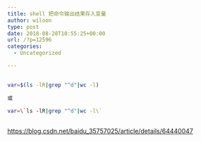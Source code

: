 ```yaml
---
title: shell 把命令输出结果存入变量
author: wiloon
type: post
date: 2018-08-28T10:55:25+00:00
url: /?p=12596
categories:
  - Uncategorized

---
```

```bash
  
var=$(ls -lR|grep "^d"|wc -l)
  
或
  
var=\`ls -lR|grep "^d"|wc -l\`
  
```

https://blog.csdn.net/baidu_35757025/article/details/64440047